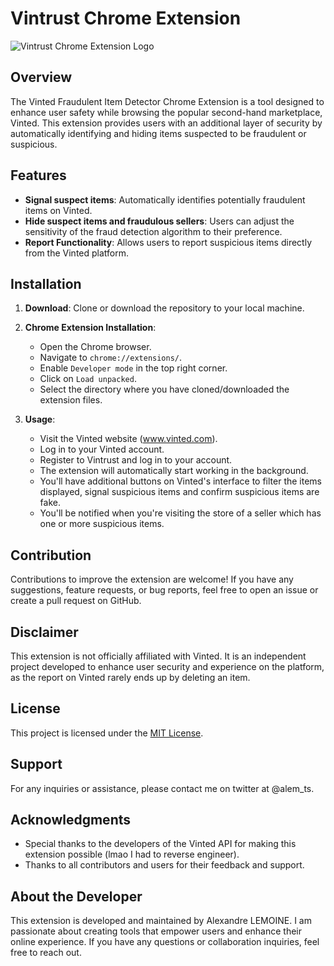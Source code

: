 # Vintrust Chrome Extension

![Vintrust Chrome Extension Logo](https://your-website.com/path/to/logo.png)

## Overview

The Vinted Fraudulent Item Detector Chrome Extension is a tool designed to enhance user safety while browsing the popular second-hand marketplace, Vinted. This extension provides users with an additional layer of security by automatically identifying and hiding items suspected to be fraudulent or suspicious.

## Features

- **Signal suspect items**: Automatically identifies potentially fraudulent items on Vinted.
- **Hide suspect items and fraudulous sellers**: Users can adjust the sensitivity of the fraud detection algorithm to their preference.
- **Report Functionality**: Allows users to report suspicious items directly from the Vinted platform.

## Installation

1. **Download**: Clone or download the repository to your local machine.

2. **Chrome Extension Installation**:

   - Open the Chrome browser.
   - Navigate to `chrome://extensions/`.
   - Enable `Developer mode` in the top right corner.
   - Click on `Load unpacked`.
   - Select the directory where you have cloned/downloaded the extension files.

3. **Usage**:
   - Visit the Vinted website (www.vinted.com).
   - Log in to your Vinted account.
   - Register to Vintrust and log in to your account.
   - The extension will automatically start working in the background.
   - You'll have additional buttons on Vinted's interface to filter the items displayed, signal suspicious items and confirm suspicious items are fake.
   - You'll be notified when you're visiting the store of a seller which has one or more suspicious items.

## Contribution

Contributions to improve the extension are welcome! If you have any suggestions, feature requests, or bug reports, feel free to open an issue or create a pull request on GitHub.

## Disclaimer

This extension is not officially affiliated with Vinted. It is an independent project developed to enhance user security and experience on the platform, as the report on Vinted rarely ends up by deleting an item.

## License

This project is licensed under the [MIT License](LICENSE).

## Support

For any inquiries or assistance, please contact me on twitter at @alem_ts.

## Acknowledgments

- Special thanks to the developers of the Vinted API for making this extension possible (lmao I had to reverse engineer).
- Thanks to all contributors and users for their feedback and support.

## About the Developer

This extension is developed and maintained by Alexandre LEMOINE. I am passionate about creating tools that empower users and enhance their online experience. If you have any questions or collaboration inquiries, feel free to reach out.
